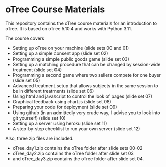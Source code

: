 # oTree Course Materials

This repository contains the oTree course materials for an introduction to oTree. It is based on oTree 5.10.4 and works with Python 3.11.

The course covers 

* Setting up oTree on your machine (slide sets 00 and 01)
* Setting up a simple consent app (slide set 02)
* Programming a simple public goods game (slide set 03)
* Setting up a matching procedure that can be changed by session-wide treatment (slide set 04)
* Programming a second game where two sellers compete for one buyer (slide set 05)
* Advanced treatment setup that allows subjects in the same session to be in different treatments (slide set 06)
* Using html and javascript to control the look of pages (slide set 07)
* Graphical feedback using chart.js (slide set 08)
* Preparing your code for deployment (slide set 09)
* Using github (in an admittedly very crude way, I advise you to look into git yourself) (slide set 10)
* Setting up a server using heroku (slide set 11)
* A step-by-step checklist to run your own server (slide set 12)

Also, three zip files are included. 

* oTree_day1.zip contains the oTree folder after slide sets 00-02
* oTree_day2.zip contains the oTree folder after slide set 03
* and oTree_day3.zip contains the oTree folder after slide set 04.